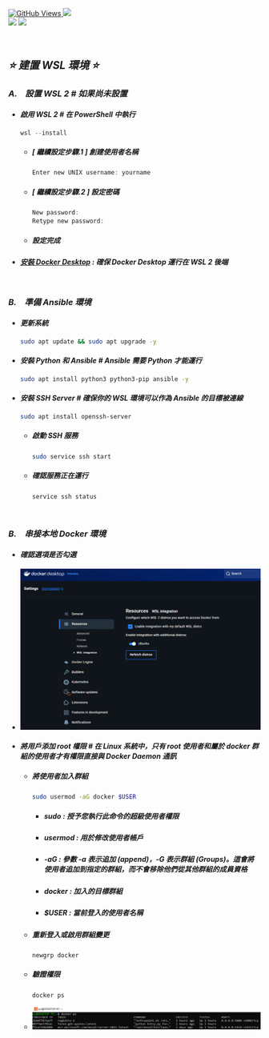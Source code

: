 <a href='https://github.com/Junwu0615/Ansible-Deploy-To-Edge'><img alt='GitHub Views' src='https://views.whatilearened.today/views/github/Junwu0615/Ansible-Deploy-To-Edge.svg'>
[![](https://img.shields.io/badge/Operating_System-Windows_10-blue.svg?style=plastic)](https://www.microsoft.com/zh-tw/software-download/windows10) <br>
[![](https://img.shields.io/badge/Project-Ansible_Deploy_To_Edge-blue.svg?style=plastic)](https://github.com/Junwu0615/Ansible-Deploy-To-Edge)
[![](https://img.shields.io/badge/Project-Docker-blue.svg?style=plastic)](https://github.com/Junwu0615/Ansible-Deploy-To-Edge) <br>

<br>

## *⭐ 建置 WSL 環境 ⭐*

### *A.　設置 WSL 2 # 如果尚未設置*
- #### *啟用 WSL 2 # 在 PowerShell 中執行*
    ```powershell
    wsl --install
    ```
  - ##### *[ 繼續設定步驟.1 ] 創建使用者名稱*
    ```powershell
    Enter new UNIX username: yourname
    ```
  - ##### *[ 繼續設定步驟.2 ] 設定密碼*
    ```powershell
    New password: 
    Retype new password: 
    ```
  - ##### *設定完成*

- #### *[安裝 Docker Desktop](https://docs.docker.com/desktop/setup/install/windows-install/) : 確保 Docker Desktop 運行在 WSL 2 後端*

<br>

### *B.　準備 Ansible 環境*
- #### *更新系統*
    ```bash
    sudo apt update && sudo apt upgrade -y
    ```

- #### *安裝 Python 和 Ansible #  Ansible 需要 Python 才能運行*
    ```bash
    sudo apt install python3 python3-pip ansible -y
    ```
  
- #### *安裝 SSH Server # 確保你的 WSL 環境可以作為 Ansible 的目標被連線*
    ```bash
    sudo apt install openssh-server
    ```
  - ##### *啟動 SSH 服務*
    ```bash
    sudo service ssh start
    ```

  - ##### *確認服務正在運行*
    ```bash
    service ssh status
    ```

<br>

### *B.　串接本地 Docker 環境*
- #### *確認選項是否勾選*
- ![PNG](../sample/wsl_enable.PNG)

- #### *將用戶添加 root 權限 # 在 Linux 系統中，只有 root 使用者和屬於 docker 群組的使用者才有權限直接與 Docker Daemon 通訊*
  - ##### *將使用者加入群組*
    ```bash
    sudo usermod -aG docker $USER
    ```
    - ##### *sudo : 授予您執行此命令的超級使用者權限*
    - ##### *usermod : 用於修改使用者帳戶*
    - ##### *-aG : 參數 -a 表示追加 (append)，-G 表示群組 (Groups)。這會將使用者追加到指定的群組，而不會移除他們從其他群組的成員資格*
    - ##### *docker : 加入的目標群組*
    - ##### *$USER : 當前登入的使用者名稱*

  - ##### *重新登入或啟用群組變更*
    ```bash
    newgrp docker
    ```
    
  - ##### *驗證權限*
    ```bash
    docker ps
    ```
  - ![PNG](../sample/docker%20ps.PNG)


